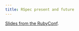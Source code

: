 ```yaml
---
title: RSpec present and future
---
```


[Slides from the RubyConf](http://blog.davidchelimsky.net/articles/2007/11/05/rubyconf-slides).
